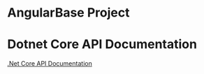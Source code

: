 

# AngularBase Project


# Dotnet Core API Documentation
[.Net Core API Documentation](https://documenter.getpostman.com/view/4709259/SWLfb7EU?version=latest)


